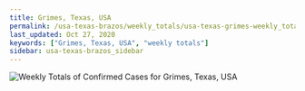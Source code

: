 ```yaml
---
title: Grimes, Texas, USA
permalink: /usa-texas-brazos/weekly_totals/usa-texas-grimes-weekly_totals.html
last_updated: Oct 27, 2020
keywords: ["Grimes, Texas, USA", "weekly totals"]
sidebar: usa-texas-brazos_sidebar
---
```


![Weekly Totals of Confirmed Cases for Grimes, Texas, USA](/covid_tracker/images/graphs/usa-texas-grimes-weekly_totals_graph.png)
